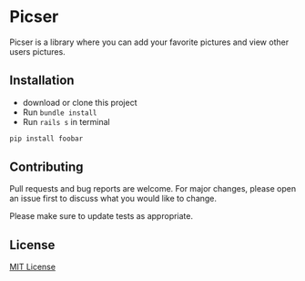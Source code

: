 # Picser

Picser is a library where you can add your favorite pictures and view other users pictures.

## Installation

* download or clone this project 
* Run ```bundle install```  
* Run ``` rails s ``` in terminal

```bash
pip install foobar
```

## Contributing

Pull requests and bug reports are welcome. For major changes, please open an issue first to discuss what you would like to change.

Please make sure to update tests as appropriate.

## License
[MIT License](https://choosealicense.com/licenses/mit/)
